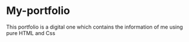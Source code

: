 # My-portfolio
This portfolio is a digital one which contains the information of me using pure HTML and Css
